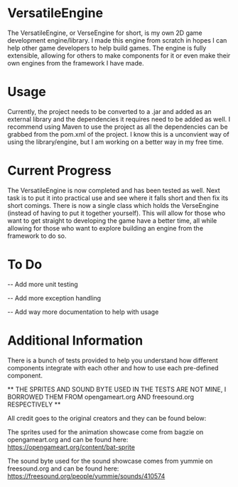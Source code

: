 # VersatileEngine
The VersatileEngine, or VerseEngine for short, is my own 2D game development engine/library. I made this engine from scratch in hopes I can help other game developers to help build games. The engine is fully extensible, allowing for others to make components for it or even make their own engines from the framework I have made.

# Usage
Currently, the project needs to be converted to a .jar and added as an external library and the dependencies it requires need to be added as well. I recommend using Maven to use the project as all the dependencies can be grabbed from the pom.xml of the project. I know this is a unconvient way of using the library/engine, but I am working on a better way in my free time.

# Current Progress
The VersatileEngine is now completed and has been tested as well. Next task is to put it into practical use and see where it falls short and then fix its
short comings. There is now a single class which holds the VerseEngine (instead of having to put it together yourself). This will allow for those who want
to get straight to developing the game have a better time, all while allowing for those who want to explore building an engine from the framework to do so.

# To Do
-- Add more unit testing

-- Add more exception handling

-- Add way more documentation to help with usage

# Additional Information
There is a bunch of tests provided to help you understand how different components integrate with each other and how to use each pre-defined component.

** THE SPRITES AND SOUND BYTE USED IN THE TESTS ARE NOT MINE, I BORROWED THEM FROM opengameart.org AND freesound.org RESPECTIVELY **

All credit goes to the original creators and they can be found below:

The sprites used for the animation showcase come from bagzie on opengameart.org and can be found here: https://opengameart.org/content/bat-sprite

The sound byte used for the sound showcase comes from yummie on freesound.org and can be found here: https://freesound.org/people/yummie/sounds/410574
